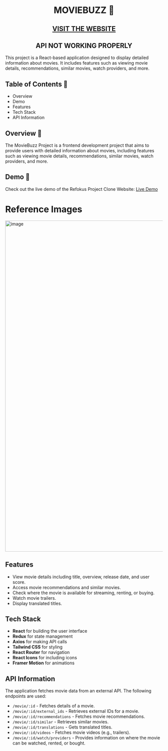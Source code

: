<div align="center">
  <h1>MOVIEBUZZ 🎥 </h1>
  <h2>
    <a href="https://movie-buzz-six.vercel.app/">VISIT THE WEBSITE</a>
  </h2>
</div>


<h2 align="center">API NOT WORKING PROPERLY</h2>

This project is a React-based application designed to display detailed information about movies. It includes features such as viewing movie details, recommendations, similar movies, watch providers, and more.

## Table of Contents 📑

- Overview
- Demo
- Features
- Tech Stack
- API Information

## Overview 📝

The MovieBuzz Project is a frontend development project that aims to provide users with detailed information about movies, including features such as viewing movie details, recommendations, similar movies, watch providers, and more.

## Demo 🚀

Check out the live demo of the Refokus Project Clone Website: [Live Demo](https://movie-buzz-six.vercel.app/)

# Reference Images 

<img width="1057" alt="image" src="https://github.com/user-attachments/assets/eeee8141-9ba8-443d-9aef-409ae585acba">


## Features

- View movie details including title, overview, release date, and user score.
- Access movie recommendations and similar movies.
- Check where the movie is available for streaming, renting, or buying.
- Watch movie trailers.
- Display translated titles.

## Tech Stack

- **React** for building the user interface
- **Redux** for state management
- **Axios** for making API calls
- **Tailwind CSS** for styling
- **React Router** for navigation
- **React Icons** for including icons
- **Framer Motion** for animations

## API Information

The application fetches movie data from an external API. The following endpoints are used:

- `/movie/:id` - Fetches details of a movie.
- `/movie/:id/external_ids` - Retrieves external IDs for a movie.
- `/movie/:id/recommendations` - Fetches movie recommendations.
- `/movie/:id/similar` - Retrieves similar movies.
- `/movie/:id/translations` - Gets translated titles.
- `/movie/:id/videos` - Fetches movie videos (e.g., trailers).
- `/movie/:id/watch/providers` - Provides information on where the movie can be watched, rented, or bought.
